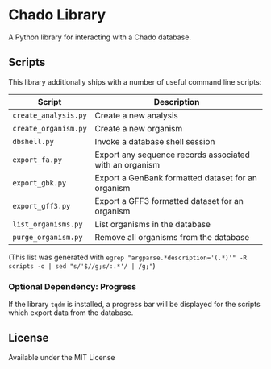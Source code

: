 # Chado Library

A Python library for interacting with a Chado database.

## Scripts

This library additionally ships with a number of useful command line scripts:

Script               | Description
-------------------- | ------------
`create_analysis.py` | Create a new analysis
`create_organism.py` | Create a new organism
`dbshell.py`         | Invoke a database shell session
`export_fa.py`       | Export any sequence records associated with an organism
`export_gbk.py`      | Export a GenBank formatted dataset for an organism
`export_gff3.py`     | Export a GFF3 formatted dataset for an organism
`list_organisms.py`  | List organisms in the database
`purge_organism.py`  | Remove all organisms from the database

(This list was generated with `egrep "argparse.*description='(.*)'" -R scripts -o | sed "s/'$//g;s/:.*'/ | /g;"`)

### Optional Dependency: Progress

If the library `tqdm` is installed, a progress bar will be displayed for the
scripts which export data from the database.

## License

Available under the MIT License
